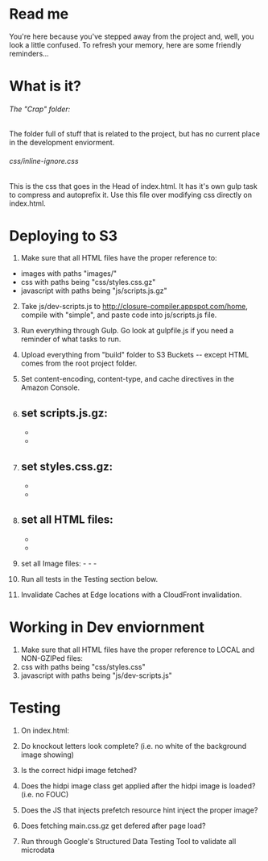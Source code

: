 # Read me

You're here because you've stepped away from the project and, well, you look a little confused. To refresh your memory, here are some friendly reminders...

# What is it?

###### The "Crap" folder:

The folder full of stuff that is related to the project, but has no current place in the development enviorment. 

###### css/inline-ignore.css

This is the css that goes in the Head of index.html. It has it's own gulp task to compress and autoprefix it. Use this file over modifying css directly on index.html. 


# Deploying to S3

1.  Make sure that all HTML files have the proper reference to:
  -  images with paths "images/"
  -  css with paths being "css/styles.css.gz"
  -  javascript with paths being "js/scripts.js.gz"

2.  Take js/dev-scripts.js to http://closure-compiler.appspot.com/home, compile with "simple", and paste code into js/scripts.js file. 

3.  Run everything through Gulp. Go look at gulpfile.js if you need a reminder of what tasks to run.

4.  Upload everything from "build" folder to S3 Buckets -- except HTML comes from the root project folder. 

5.  Set content-encoding, content-type, and cache directives in the Amazon Console.
  1.  set scripts.js.gz:
		- 
		-
		-
  2.  set styles.css.gz:
		-
		-
		-
  3.  set all HTML files:
		-
		-
		-
  4.  set all Image files:
    -
    -
    -

6.  Run all tests in the Testing section below.

7.  Invalidate Caches at Edge locations with a CloudFront invalidation.


# Working in Dev enviornment

1.  Make sure that all HTML files have the proper reference to LOCAL and NON-GZIPed files:
  1.  css with paths being "css/styles.css"
  2.  javascript with paths being "js/dev-scripts.js"

# Testing

1.  On index.html:
  1.  Do knockout letters look complete? (i.e. no white of the background image showing)
  2.  Is the correct hidpi image fetched?
  3.  Does the hidpi image class get applied after the hidpi image is loaded? (i.e. no FOUC)
  4.  Does the JS that injects prefetch resource hint inject the proper image?
  5.  Does fetching main.css.gz get defered after page load?

2. Run through Google's Structured Data Testing Tool to validate all microdata
	
  


